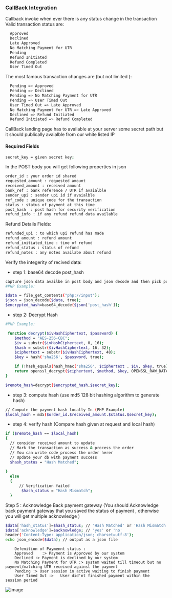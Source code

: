 

### CallBack Integration 

Callback invoke when ever there is any status change in the transaction
  Valid transaction status  are:
```sh
  Approved
  Declined
  Late Approved
  No Matching Payment for UTR
  Pending
  Refund Initiated
  Refund Completed
  User Timed Out
```

The most famous transaction changes are (but not limited ):
```sh
  Pending => Approved
  Pending => Declined
  Pending => No Matching Payment for UTR
  Pending => User Timed Out
  User Timed Out => Late Approved
  No Matching Payment for UTR => Late Approved
  Declined => Refund Initiated
  Refund Initiated => Refund Completed
```

CallBack landing page has to available at your server some secret path but it should publically avaialble from our white listed IP


#### Required Fields
```sh
secret_key = given secret key;
```
In the POST body you will get following properties in json
```sh 
order_id : your order id shared
requested_amount : requested amount
received_amount : received amount
bank_ref : bank reference / UTR if avaialble
sender_upi : sender upi id if avaialble
ref_code : unique code for the transaction
status : status of payment at this time
post_hash  : post hash for security verification
refund_info : if any refund refund data available
```

Refund Details Fields:
```sh
refunded_upi : to which upi refund has made
refund_amount : refund amount
refund_initiated_time : time of refund
refund_status : status of refund
refund_notes : any notes availabe about refund
```


Verify the integerity of recived data:

- step 1: base64 decode post_hash
```sh
capture json data availbe in post body and json decode and then pick post_hash and base64 decode 
#PHP Example:

$data = file_get_contents("php://input");
$json = json_decode($data, true);
$encrypted_hash=base64_decode($json['post_hash']);
```

- step 2: Decrypt Hash 
```sh
#PHP Example:

 function decrypt($ivHashCiphertext, $password) {
    $method = "AES-256-CBC";
    $iv = substr($ivHashCiphertext, 0, 16);
    $hash = substr($ivHashCiphertext, 16, 32);
    $ciphertext = substr($ivHashCiphertext, 48);
    $key = hash('sha256', $password, true);

    if (!hash_equals(hash_hmac('sha256', $ciphertext . $iv, $key, true), $hash)) return null;
    return openssl_decrypt($ciphertext, $method, $key, OPENSSL_RAW_DATA, $iv);
}

$remote_hash=decrypt($encrypted_hash,$secret_key);
```


- step 3:  compute hash (use md5 128 bit hashing algorithm to generate hash)
```sh
// Compute the payment hash locally In (PHP Example)
$local_hash = md5($order_id.$received_amount.$status.$secret_key);  
```
- step 4: verify hash (Compare hash given at request and local hash)
```sh 
if ($remote_hash == $local_hash)
{
  // consider received amount to update
  // Mark the transaction as success & process the order
  // You can write code process the order herer
  // Update your db with payment success
  $hash_status = "Hash Matched";
    
}
  else
  {
      // Verification failed
       $hash_status = "Hash Mismatch";
  }
```
Step 5 : Acknowledge Back payment gateway (You should  Acknowledge back payment gateway that you saved the status of payment , otherwise you will get multiple acknowledge )
```sh
$data['hash_status']=$hash_status; // 'Hash Matched' or 'Hash Mismatch' 
$data['acknowledge']=$acknowledge; // 'yes' or 'no'
header('Content-Type: application/json; charset=utf-8');
echo json_encode($data); // output as a json file
```

        Defenition of Paymennt status :
        Approved	:> Payment is Approved by our system
        Declined :>	Payment is declined by our system
        No Matching Payment for UTR	:> system waited till timeout but no payment/matching UTR received against the payment 
        Pending	:> User session in active waiting to finish payment
        User Timed Out :>	User did'nt finished payment within the session period


![image](https://user-images.githubusercontent.com/30625676/213218551-7deef0e1-2812-421c-8845-767a5207fef6.png)


